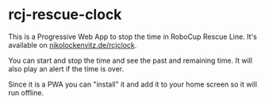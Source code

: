 # rcj-rescue-clock

This is a Progressive Web App to stop the time in RoboCup Rescue Line.
It's available on [nikolockenvitz.de/rcjclock](https://nikolockenvitz.de/rcjclock).

You can start and stop the time and see the past and remaining time.
It will also play an alert if the time is over.

Since it is a PWA you can "install" it and add it to your home screen so it will run offline.
